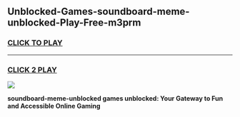 
## Unblocked-Games-soundboard-meme-unblocked-Play-Free-m3prm
<h3>
<a href="https://premium76.site?title=soundboard-meme-unblocked&ref=23A">CLICK TO PLAY</a></h3>
<hr>

<h3>
<a href="https://premium76.site?title=soundboard-meme-unblocked&ref=23A">CLICK 2 PLAY</a>
  
</h3>

<a href="https://premium76.site?title=soundboard-meme-unblocked&ref=23A"><img src="https://clearcache.store/games.png"></a>


**soundboard-meme-unblocked games unblocked: Your Gateway to Fun and Accessible Online Gaming**
